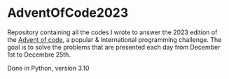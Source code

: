 # AdventOfCode2023

Repository containing all the codes I wrote to answer the 2023 edition of the [Advent of code](https://adventofcode.com), a popular & international programming challenge. The goal is to solve the problems that are presented each day from December 1st to Decembre 25th.

Done in Python, version 3.10
